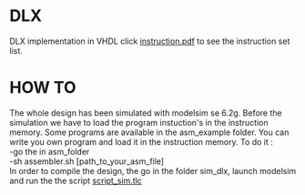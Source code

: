 # DLX
DLX implementation in VHDL
click [instruction.pdf](https://github.com/ChrisitianFotso/DLX/blob/master/instruction_set.pdf) to see the instruction set list.
# HOW TO 
The whole design has been simulated with modelsim se 6.2g. 
Before the simulation we have to load the program instuction's in the instruction memory. Some programs are available in the asm_example folder. You can write you own program and load it in the instruction memory. To do it :  
	-go the in asm_folder  
	-sh assembler.sh [path_to_your_asm_file]  
In order to compile the design, the go in the folder sim_dlx, launch modelsim and run the the script [script_sim.tlc](https://github.com/ChrisitianFotso/DLX/blob/master/DLX_sim/script_sim.tcl)  
